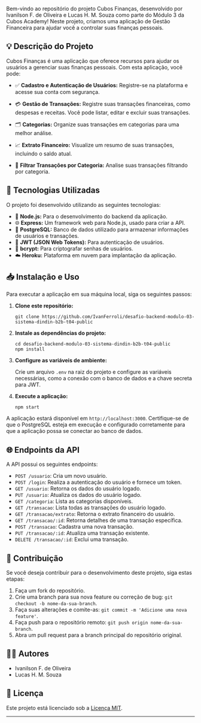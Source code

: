 Bem-vindo ao repositório do projeto Cubos Finanças, desenvolvido por Ivanilson F. de Oliveira e Lucas H. M. Souza como parte do Módulo 3 da Cubos Academy! Neste projeto, criamos uma aplicação de Gestão Financeira para ajudar você a controlar suas finanças pessoais.

## 💡 Descrição do Projeto

Cubos Finanças é uma aplicação que oferece recursos para ajudar os usuários a gerenciar suas finanças pessoais. Com esta aplicação, você pode:

- ✅ **Cadastro e Autenticação de Usuários:** Registre-se na plataforma e acesse sua conta com segurança.

- 💳 **Gestão de Transações:** Registre suas transações financeiras, como despesas e receitas. Você pode listar, editar e excluir suas transações.

- 🗂️ **Categorias:** Organize suas transações em categorias para uma melhor análise.

- 📈 **Extrato Financeiro:** Visualize um resumo de suas transações, incluindo o saldo atual.

- 🧐 **Filtrar Transações por Categoria:** Analise suas transações filtrando por categoria.

## 🚀 Tecnologias Utilizadas

O projeto foi desenvolvido utilizando as seguintes tecnologias:

- 🚀 **Node.js:** Para o desenvolvimento do backend da aplicação.
- 🌐 **Express:** Um framework web para Node.js, usado para criar a API.
- 🐘 **PostgreSQL:** Banco de dados utilizado para armazenar informações de usuários e transações.
- 🔐 **JWT (JSON Web Tokens):** Para autenticação de usuários.
- 🔑 **bcrypt:** Para criptografar senhas de usuários.
- ☁️ **Heroku:** Plataforma em nuvem para implantação da aplicação.

## 📥 Instalação e Uso

Para executar a aplicação em sua máquina local, siga os seguintes passos:

1. **Clone este repositório:**

   ```shell
   git clone https://github.com/IvanFerroli/desafio-backend-modulo-03-sistema-dindin-b2b-t04-public
   ```

2. **Instale as dependências do projeto:**

   ```shell
   cd desafio-backend-modulo-03-sistema-dindin-b2b-t04-public
   npm install
   ```

3. **Configure as variáveis de ambiente:**

   Crie um arquivo `.env` na raiz do projeto e configure as variáveis necessárias, como a conexão com o banco de dados e a chave secreta para JWT.

4. **Execute a aplicação:**

   ```shell
   npm start
   ```

A aplicação estará disponível em `http://localhost:3000`. Certifique-se de que o PostgreSQL esteja em execução e configurado corretamente para que a aplicação possa se conectar ao banco de dados.

## 🌐 Endpoints da API

A API possui os seguintes endpoints:

- `POST /usuario`: Cria um novo usuário.
- `POST /login`: Realiza a autenticação do usuário e fornece um token.
- `GET /usuario`: Retorna os dados do usuário logado.
- `PUT /usuario`: Atualiza os dados do usuário logado.
- `GET /categoria`: Lista as categorias disponíveis.
- `GET /transacao`: Lista todas as transações do usuário logado.
- `GET /transacao/extrato`: Retorna o extrato financeiro do usuário.
- `GET /transacao/:id`: Retorna detalhes de uma transação específica.
- `POST /transacao`: Cadastra uma nova transação.
- `PUT /transacao/:id`: Atualiza uma transação existente.
- `DELETE /transacao/:id`: Exclui uma transação.

## 🤝 Contribuição

Se você deseja contribuir para o desenvolvimento deste projeto, siga estas etapas:

1. Faça um fork do repositório.
2. Crie uma branch para sua nova feature ou correção de bug: `git checkout -b nome-da-sua-branch`.
3. Faça suas alterações e comite-as: `git commit -m 'Adicione uma nova feature'`.
4. Faça push para o repositório remoto: `git push origin nome-da-sua-branch`.
5. Abra um pull request para a branch principal do repositório original.

## 👨‍💻 Autores

- Ivanilson F. de Oliveira
- Lucas H. M. Souza

## 📄 Licença

Este projeto está licenciado sob a [Licença MIT](LICENSE).

---